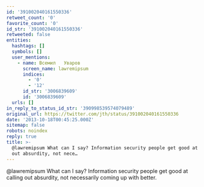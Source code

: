 ```yaml
---
id: '391002040161550336'
retweet_count: '0'
favorite_count: '0'
id_str: '391002040161550336'
retweeted: false
entities:
  hashtags: []
  symbols: []
  user_mentions:
    - name: Всемил   Уваров
      screen_name: lawremipsum
      indices:
        - '0'
        - '12'
      id_str: '3006839609'
      id: '3006839609'
  urls: []
in_reply_to_status_id_str: '390998539574079489'
original_url: https://twitter.com/jth/status/391002040161550336
date: '2013-10-18T00:45:25.000Z'
sitemap: false
robots: noindex
reply: true
title: >-
  @lawremipsum What can I say? Information security people get good at calling
  out absurdity, not nece…
---
```


@lawremipsum What can I say? Information security people get good at calling out absurdity, not necessarily coming up with better.